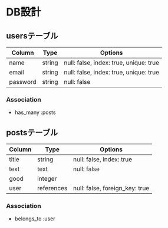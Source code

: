 # DB設計

## usersテーブル
|Column|Type|Options|
|------|----|-------|
|name|string|null: false, index: true, unique: true|
|email|string|null: false, index: true, unique: true|
|password|string|null: false|

### Association
- has_many :posts

## postsテーブル
|Column|Type|Options|
|------|----|-------|
|title|string|null: false, index: true|
|text|text|null: false|
|good|integer||
|user|references|null: false, foreign_key: true|

### Association
- belongs_to :user
